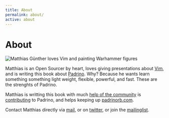```yaml
---
title: About
permalink: about/
active: about
---
```

<h1>About</h1>

<img src="https://c1.staticflickr.com/1/305/30960365443_dc82235ae2_q.jpg" class="right image circle" alt="Matthias Günther loves Vim and painting Warhammer figures">
<p>Matthias is an Open Sourcer by heart, loves giving presentations about
<a href="http://www.vim.org/" title="Vim">Vim</a>, and is writing this book about
<a href="http://www.padrinorb.com/" title="Padrino">Padrino</a>. Why? Because he wants learn something
something light weight, flexible, powerful, and fast.
These are the strenghts of Padrino.

Matthias is writting this book with much
<a href="https://github.com/wikimatze/padrino-book/issues?page=1&state=closed" title="help of the Padrino community">help of the community</a>
is <a href="https://github.com/padrino/padrino-framework/contributors" title="Contributing to Padrino">contributing</a> to Padrino, and helps
keeping up <a href="http://padrinorb.com/" title="Padrino website">padrinorb.com</a>.
</p>
<p> Contact Matthias directly via <a href="/mail.php"title="Contact via mail">mail</a>, or on
<a href="{{ site.twitter }}" title="Contact via twitter">twitter</a>, or join the <a href="https://wikimatze.us6.list-manage.com/subscribe/post?u=4010f8ce18503766e176536f1&id=198f8c0321" title="Padrinobook Mailing list">mailinglist</a>.
</p>

